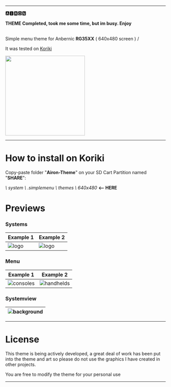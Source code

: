 
---
🅰🅸🆁🅾🅽

**THEME Completed, took me some time, but im busy. Enjoy**

<br />Simple menu theme for Anbernic **RG35XX** ( 640x480 screen ) / 

It was tested on  [Koriki](https://github.com/rg35xx-cfw/Koriki/releases)  

<img src="https://github.com/SzalikDesigns/rg35xx-airon-theme/assets/77732736/c0436517-cafb-45c1-b757-dd04b3020db3" width="250" height="250">

---

# How to install on Koriki

Copy-paste folder "**Airon-Theme**" on your SD Cart Partition named "**SHARE**":

_\ system \ .simplemenu \ themes \ 640x480_        **<-- HERE**

# Previews

### Systems

| Example 1 | Example 2  |
|----|----|
| ![logo](https://github.com/SzalikDesigns/rg35xx-airon-theme/assets/77732736/2fb86745-576a-4758-9fd3-83148ee3550b) | ![logo](https://github.com/SzalikDesigns/rg35xx-airon-theme/assets/77732736/f54a0672-13f5-48c1-a8da-6b3507c8cf97) |

### Menu
| Example 1 | Example 2  |
|----|----|
| ![consoles](https://github.com/SzalikDesigns/rg35xx-airon-theme/assets/77732736/8cef7158-0bd4-4628-8cef-f579fba41576) | ![handhelds](https://github.com/SzalikDesigns/rg35xx-airon-theme/assets/77732736/d59fb975-f6fb-4165-a389-c02af0043791) |

### Systemview

|![background](https://github.com/SzalikDesigns/rg35xx-airon-theme/assets/77732736/27b4b654-c590-4152-b702-93034610740d)
|----|
---

# License
This theme is being actively developed, a great deal of work has been put into the theme and art so please do not use the graphics I have created in other projects.

You are free to modify the theme for your personal use
  
---

